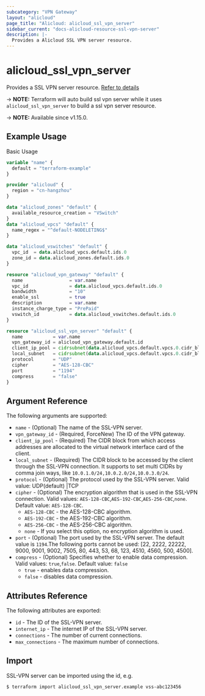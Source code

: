 ```yaml
---
subcategory: "VPN Gateway"
layout: "alicloud"
page_title: "Alicloud: alicloud_ssl_vpn_server"
sidebar_current: "docs-alicloud-resource-ssl-vpn-server"
description: |-
  Provides a Alicloud SSL VPN server resource.
---
```


# alicloud_ssl_vpn_server

Provides a SSL VPN server resource. [Refer to details](https://www.alibabacloud.com/help/doc-detail/64960.htm)

-> **NOTE:** Terraform will auto build ssl vpn server while it uses `alicloud_ssl_vpn_server` to build a ssl vpn server resource.

-> **NOTE:** Available since v1.15.0.

## Example Usage

Basic Usage

```terraform
variable "name" {
  default = "terraform-example"
}

provider "alicloud" {
  region = "cn-hangzhou"
}

data "alicloud_zones" "default" {
  available_resource_creation = "VSwitch"
}
data "alicloud_vpcs" "default" {
  name_regex = "^default-NODELETING$"
}

data "alicloud_vswitches" "default" {
  vpc_id  = data.alicloud_vpcs.default.ids.0
  zone_id = data.alicloud_zones.default.ids.0
}

resource "alicloud_vpn_gateway" "default" {
  name                 = var.name
  vpc_id               = data.alicloud_vpcs.default.ids.0
  bandwidth            = "10"
  enable_ssl           = true
  description          = var.name
  instance_charge_type = "PrePaid"
  vswitch_id           = data.alicloud_vswitches.default.ids.0
}

resource "alicloud_ssl_vpn_server" "default" {
  name           = var.name
  vpn_gateway_id = alicloud_vpn_gateway.default.id
  client_ip_pool = cidrsubnet(data.alicloud_vpcs.default.vpcs.0.cidr_block, 8, 8)
  local_subnet   = cidrsubnet(data.alicloud_vpcs.default.vpcs.0.cidr_block, 8, 8)
  protocol       = "UDP"
  cipher         = "AES-128-CBC"
  port           = "1194"
  compress       = "false"
}
```
## Argument Reference

The following arguments are supported:

* `name` - (Optional) The name of the SSL-VPN server.
* `vpn_gateway_id` - (Required, ForceNew) The ID of the VPN gateway.
* `client_ip_pool` - (Required) The CIDR block from which access addresses are allocated to the virtual network interface card of the client.
* `local_subnet` - (Required) The CIDR block to be accessed by the client through the SSL-VPN connection. It supports to set multi CIDRs by comma join ways, like `10.0.1.0/24,10.0.2.0/24,10.0.3.0/24`.
* `protocol` - (Optional) The protocol used by the SSL-VPN server. Valid value: UDP(default) |TCP
* `cipher` - (Optional) The encryption algorithm that is used in the SSL-VPN connection. Valid values: `AES-128-CBC`,`AES-192-CBC`,`AES-256-CBC`,`none`. Default value: `AES-128-CBC`.
  * `AES-128-CBC` - the AES-128-CBC algorithm.
  * `AES-192-CBC` - the AES-192-CBC algorithm.
  * `AES-256-CBC` - the AES-256-CBC algorithm.
  * `none` - If you select this option, no encryption algorithm is used.
* `port` - (Optional) The port used by the SSL-VPN server. The default value is `1194`.The following ports cannot be used: [22, 2222, 22222, 9000, 9001, 9002, 7505, 80, 443, 53, 68, 123, 4510, 4560, 500, 4500].
* `compress`  - (Optional) Specifies whether to enable data compression. Valid values: `true`,`false`. Default value: `false`
  * `true` - enables data compression.
  * `false` - disables data compression.

## Attributes Reference

The following attributes are exported:

* `id` - The ID of the SSL-VPN server.
* `internet_ip` - The internet IP of the SSL-VPN server.
* `connections` - The number of current connections.
* `max_connections` - The maximum number of connections.

## Import

SSL-VPN server can be imported using the id, e.g.

```shell
$ terraform import alicloud_ssl_vpn_server.example vss-abc123456
```


